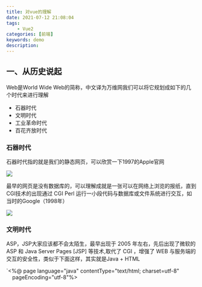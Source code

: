 ```yaml
---
title: 对vue的理解
date: 2021-07-12 21:08:04
tags: 
    - Vue2
categories: [前端]
keywords: demo
description: 
---
```


## 一、从历史说起
Web是World Wide Web的简称，中文译为万维网我们可以将它规划成如下的几个时代来进行理解

* 石器时代
* 文明时代
* 工业革命时代
* 百花齐放时代
<!-- more -->
### 石器时代
石器时代指的就是我们的静态网页，可以欣赏一下1997的Apple官网

![](https://camo.githubusercontent.com/55f0c957876b10457fd40c5d5d42b5a7e1ea0cd46e0ebb99a2b6fd6330fac546/68747470733a2f2f7374617469632e7675652d6a732e636f6d2f31373334653435302d336163362d313165622d383566362d3666616337376330633962332e706e67)

最早的网页是没有数据库的，可以理解成就是一张可以在网络上浏览的报纸，直到CGI技术的出现通过 CGI Perl 运行一小段代码与数据库或文件系统进行交互，如当时的Google（1998年）

![](https://camo.githubusercontent.com/65bb93fab9a8d0166247f105ba3133f22dcbb7b35da005482afec0108bf74b91/68747470733a2f2f7374617469632e7675652d6a732e636f6d2f32333138393030302d336163362d313165622d383566362d3666616337376330633962332e706e67)

### 文明时代
ASP，JSP大家应该都不会太陌生，最早出现于 2005 年左右，先后出现了微软的 ASP 和 Java Server Pages [JSP] 等技术,取代了 CGI ，增强了 WEB 与服务端的交互的安全性，类似于下面这样，其实就是Java + HTML

`<%@ page language="java" contentType="text/html; charset=utf-8"
    pageEncoding="utf-8"%>

     <title>JSP demo</title   `
JSP有一个很大的缺点，就是不太灵活，因为JSP是在服务器端执行的，通常返回该客户端的就是一个HTML文本。我们每次的请求：获取的数据、内容的加载，都是服务器为我们返回渲染完成之后的 DOM，这也就使得我们开发网站的灵活度大打折扣在这种情况下，同年：Ajax火了(小细节，这里为什么说火了，因为 Ajax 技术并不是 2005 年出现的，他的雏形是 1999 年)，现在看来很常见的技术手段，在当时可是珍贵无比

### 工业革命时代
到这里大家就更熟悉了，移动设备的普及，Jquery的出现，以及SPA（Single Page Application 单页面应用）的雏形，Backbone EmberJS AngularJS 这样一批前端框架随之出现，但当时SPA的路不好走，例如SEO问题，SPA 过多的页面、复杂场景下 View 的绑定等，都没有很好的处理经过这几年的飞速发展，节约了开发人员大量的精力、降低了开发者和开发过程的门槛，极大提升了开发效率和迭代速度，我们可以称之其为工业时代

### 百花齐放时代
这里没有文字，放一张图感受一下

![](https://camo.githubusercontent.com/d2205b5df30f95df54d9450f770a1803b31faaecb0359c4f197dfc1c2f3b79de/68747470733a2f2f7374617469632e7675652d6a732e636f6d2f33326136663433302d336163362d313165622d383566362d3666616337376330633962332e706e67)

PS：这里为什么要说这么多Web的历史，我们可以看到Web技术的变化之大与快，每一种新的技术出现都是一些特定场景的解决方案，那我们今天的主角Vue又是为了解决什么呢？我们接着往下看

## 二、vue是什么
Vue.js（/vjuː/，或简称为Vue）是一个用于创建用户界面的开源JavaScript框架，也是一个创建单页应用的Web应用框架。2016年一项针对JavaScript的调查表明，Vue有着89%的开发者满意度。在GitHub上，该项目平均每天能收获95颗星，为Github有史以来星标数第3多的项目同时也是一款流行的JavaScript前端框架，旨在更好地组织与简化Web开发。Vue所关注的核心是MVC模式中的视图层，同时，它也能方便地获取数据更新，并通过组件内部特定的方法实现视图与模型的交互PS: Vue作者尤雨溪是在为AngularJS工作之后开发出了这一框架。他声称自己的思路是提取Angular中为自己所喜欢的部分，构建出一款相当轻量的框架最早发布于2014年2月

## 三、Vue核心特性
### 数据驱动（MVVM)
`MVVM`表示的是 `Model-View-ViewModel`

* Model：模型层，负责处理业务逻辑以及和服务器端进行交互
* View：视图层：负责将数据模型转化为UI展示出来，可以简单的理解为HTML页面
* ViewModel：视图模型层，用来连接Model和View，是Model和View之间的通信桥梁

这时候需要一张直观的关系图，如下
![image.png](https://camo.githubusercontent.com/9f2c6ac991cca83428ef930a87e286f88566a5c8e5bc068797d313081747eb73/68747470733a2f2f7374617469632e7675652d6a732e636f6d2f34343032633536302d336163362d313165622d383566362d3666616337376330633962332e706e67)

### 组件化
1.什么是组件化一句话来说就是把图形、非图形的各种逻辑均抽象为一个统一的概念（组件）来实现开发的模式，在`Vue`中每一个`.vue`文件都可以视为一个组件2.组件化的优势

* 降低整个系统的耦合度，在保持接口不变的情况下，我们可以替换不同的组件快速完成需求，例如输入框，可以替换为日历、时间、范围等组件作具体的实现
* 调试方便，由于整个系统是通过组件组合起来的，在出现问题的时候，可以用排除法直接移除组件，或者根据报错的组件快速定位问题，之所以能够快速定位，是因为每个组件之间低耦合，职责单一，所以逻辑会比分析整个系统要简单
* 提高可维护性，由于每个组件的职责单一，并且组件在系统中是被复用的，所以对代码进行优化可获得系统的整体升级

### 指令系统
解释：指令 (Directives) 是带有 v- 前缀的特殊属性作用：当表达式的值改变时，将其产生的连带影响，响应式地作用于 DOM

* 常用的指令
  
  * 条件渲染指令 `v-if`
  * 列表渲染指令`v-for`
  * 属性绑定指令`v-bind`
  * 事件绑定指令`v-on`
  * 双向数据绑定指令`v-model`

没有指令之前我们是怎么做的？是不是先要获取到DOM然后在....干点啥

#### 四、Vue跟传统开发的区别
没有落地使用场景的革命不是好革命，就以一个高频的应用场景来示意吧注册账号这个需求大家应该很熟悉了，如下

![](https://camo.githubusercontent.com/6afa5c050a2cb91a5adbd001c18fe2edd96e55b4c3327680333b12db2f605618/68747470733a2f2f7374617469632e7675652d6a732e636f6d2f35616538343834302d336163362d313165622d616239302d6439616538313462323430642e706e67)

用`jquery`来实现大概的思路就是选择流程dom对象，点击按钮隐藏当前活动流程dom对象，显示下一流程dom对象如下图(代码就不上了，上了就篇文章就没了..)

![](https://camo.githubusercontent.com/c697600963b00a57784ea01bca27731e9b778eaf9a0ed4c3c8604bb7fd9136af/68747470733a2f2f7374617469632e7675652d6a732e636f6d2f36356638396536302d336163362d313165622d383566362d3666616337376330633962332e706e67)

用`vue`来实现，我们知道`vue`基本不操作`dom`节点， 双向绑定使`dom`节点跟视图绑定后，通过修改变量的值控制`dom`节点的各类属性。所以其实现思路为：视图层使用一变量控制dom节点显示与否，点击按钮则改变该变量，如下图

![](https://camo.githubusercontent.com/8ba79bc3991fea023daf2aad4300b3ec7447c0e863cc27284c3e60574ec1083d/68747470733a2f2f7374617469632e7675652d6a732e636f6d2f36663931366662302d336163362d313165622d616239302d6439616538313462323430642e706e67)

总结就是：

* Vue所有的界面事件，都是只去操作数据的，Jquery操作DOM
* Vue所有界面的变动，都是根据数据自动绑定出来的，Jquery操作DOM

## 五、Vue和React对比
这里就做几个简单的类比吧，当然没有好坏之分，只是使用场景不同

### 相同点
* 都有组件化思想
* 都支持服务器端渲染
* 都有Virtual DOM（虚拟dom）
* 数据驱动视图
* 都有支持native的方案：`Vue`的`weex`、`React`的`React native`
* 都有自己的构建工具：`Vue`的`vue-cli`、`React`的`Create React App`

### 区别
* 数据变化的实现原理不同。`react`使用的是不可变数据，而`Vue`使用的是可变的数据
* 组件化通信的不同。`react`中我们通过使用回调函数来进行通信的，而`Vue`中子组件向父组件传递消息有两种方式：事件和回调函数
* diff算法不同。`react`主要使用diff队列保存需要更新哪些DOM，得到patch树，再统一操作批量更新DOM。`Vue` 使用双向指针，边对比，边更新DOM

## 参考资料
* https://github.com/febobo/web-interview/issues/1
* https://segmentfault.com/a/1190000016269636
* https://zh.wikipedia.org/zh-cn/Vue.js
* https://zhuanlan.zhihu.com/p/20197803
* https://zhuanlan.zhihu.com/p/38296857


